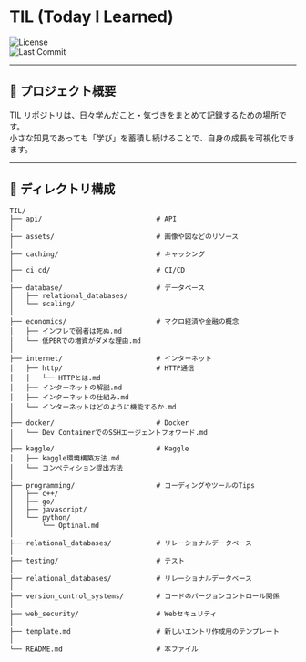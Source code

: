 # TIL (Today I Learned)

![License](https://img.shields.io/badge/license-MIT-blue.svg)  
![Last Commit](https://img.shields.io/github/last-commit/HyperThread777/TIL.svg)

---

## 🎯 プロジェクト概要

TIL リポジトリは、日々学んだこと・気づきをまとめて記録するための場所です。  
小さな知見であっても「学び」を蓄積し続けることで、自身の成長を可視化できます。

---

## 📂 ディレクトリ構成

```text
TIL/
├── api/                            # API
│
├── assets/                         # 画像や図などのリソース
│
├── caching/                        # キャッシング
│
├── ci_cd/                          # CI/CD
│
├── database/                       # データベース
│   ├── relational_databases/
│   └── scaling/
│
├── economics/                      # マクロ経済や金融の概念
│   ├── インフレで弱者は死ぬ.md
│   └── 低PBRでの増資がダメな理由.md
│
├── internet/                       # インターネット
│   ├── http/                       # HTTP通信
│   │   └── HTTPとは.md
│   ├── インターネットの解説.md
│   ├── インターネットの仕組み.md
│   └── インターネットはどのように機能するか.md
│
├── docker/                         # Docker
│   └── Dev ContainerでのSSHエージェントフォワード.md
│
├── kaggle/                         # Kaggle
│   ├── kaggle環境構築方法.md
│   └── コンペティション提出方法
│
├── programming/                    # コーディングやツールのTips
│   ├── c++/
│   ├── go/
│   ├── javascript/
│   └── python/
│       └── Optinal.md
│
├── relational_databases/           # リレーショナルデータベース
│
├── testing/                        # テスト
│
├── relational_databases/           # リレーショナルデータベース
│
├── version_control_systems/        # コードのバージョンコントロール関係
│
├── web_security/                   # Webセキュリティ
│
├── template.md                     # 新しいエントリ作成用のテンプレート
│
└── README.md                       # 本ファイル
